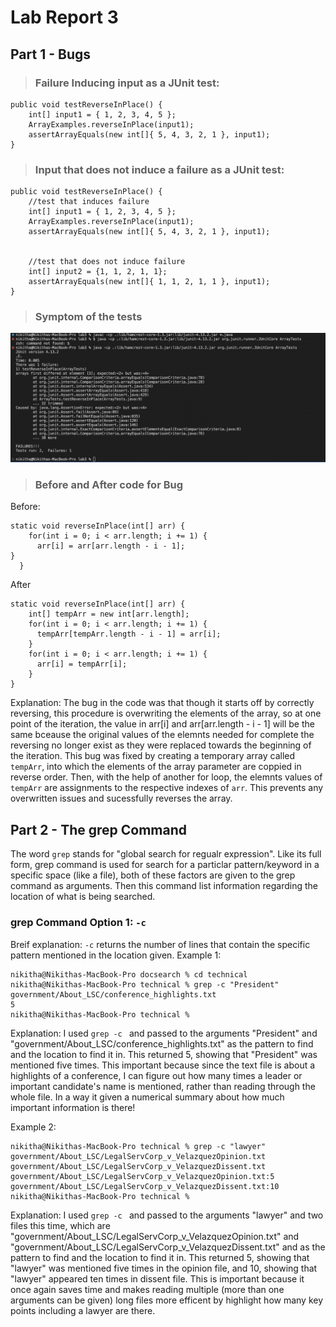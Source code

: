 # Lab Report 3
## Part 1 - Bugs
> ### Failure Inducing input as a JUnit test:
```
public void testReverseInPlace() {
    int[] input1 = { 1, 2, 3, 4, 5 };
    ArrayExamples.reverseInPlace(input1);
    assertArrayEquals(new int[]{ 5, 4, 3, 2, 1 }, input1);
}
```

> ### Input that does not induce a failure as a JUnit test:
```
public void testReverseInPlace() {
    //test that induces failure
    int[] input1 = { 1, 2, 3, 4, 5 };
    ArrayExamples.reverseInPlace(input1);
    assertArrayEquals(new int[]{ 5, 4, 3, 2, 1 }, input1);


    //test that does not induce failure
    int[] input2 = {1, 1, 2, 1, 1};
    assertArrayEquals(new int[]{ 1, 1, 2, 1, 1 }, input1);
}
```

> ### Symptom of the tests
<img alt = "symptoms.jpg" src = "https://github.com/niktion9/cse15l-lab-reports/blob/main/symptoms.png?raw=true">

> ### Before and After code for Bug
Before: 
```
static void reverseInPlace(int[] arr) {
    for(int i = 0; i < arr.length; i += 1) {
      arr[i] = arr[arr.length - i - 1];
}
  }
```
After
```
static void reverseInPlace(int[] arr) {
    int[] tempArr = new int[arr.length];
    for(int i = 0; i < arr.length; i += 1) {
      tempArr[tempArr.length - i - 1] = arr[i];
    }
    for(int i = 0; i < arr.length; i += 1) {
      arr[i] = tempArr[i];
    }
}
```
Explanation:
The bug in the code was that though it starts off by correctly reversing, this procedure is overwriting the elements of the array, so at one point of the iteration, the value in arr[i] and arr[arr.length - i - 1] will be the same bceause the original values of the elemnts needed for complete the reversing no longer exist as they were replaced towards the beginning of the iteration. This bug was fixed by creating a temporary array called ```tempArr```, into which the elements of the array parameter are coppied in reverse order. Then, with the help of another for loop, the elemnts values of ```tempArr``` are assignments to the respective indexes of ```arr```. This prevents any overwritten issues and sucessfully reverses the array. 

## Part 2 - The grep Command
The word ```grep``` stands for "global search for regualr expression". Like its full form, grep command is used for search for a particlar pattern/keyword in a specific space (like a file), both of these factors are given to the grep command as arguments. Then this command list information regarding the location of what is being searched.

### grep Command Option 1: ```-c```
Breif explanation: ```-c``` returns the number of lines that contain the specific pattern mentioned in the location given.
Example 1: 
```
nikitha@Nikithas-MacBook-Pro docsearch % cd technical
nikitha@Nikithas-MacBook-Pro technical % grep -c "President" government/About_LSC/conference_highlights.txt
5
nikitha@Nikithas-MacBook-Pro technical %
```
Explanation: I used ```grep -c ``` and passed to the arguments "President" and "government/About_LSC/conference_highlights.txt" as the pattern to find and the location to find it in. This returned 5, showing that "President" was mentioned five times. This important because since the text file is about a highlights of a conference, I can figure out how many times a leader or important candidate's name is mentioned, rather than reading through the whole file. In a way it given a numerical summary about how much important information is there!

Example 2:
```
nikitha@Nikithas-MacBook-Pro technical % grep -c "lawyer" government/About_LSC/LegalServCorp_v_VelazquezOpinion.txt government/About_LSC/LegalServCorp_v_VelazquezDissent.txt                        
government/About_LSC/LegalServCorp_v_VelazquezOpinion.txt:5
government/About_LSC/LegalServCorp_v_VelazquezDissent.txt:10
nikitha@Nikithas-MacBook-Pro technical %
```
Explanation: I used ```grep -c ``` and passed to the arguments "lawyer" and two files this time, which are "government/About_LSC/LegalServCorp_v_VelazquezOpinion.txt" and "government/About_LSC/LegalServCorp_v_VelazquezDissent.txt" and as the pattern to find and the location to find it in. This returned 5, showing that "lawyer" was mentioned five times in the opinion file, and 10, showing that "lawyer" appeared ten times in dissent file. This is important because it once again saves time and makes reading multiple (more than one arguments can be given) long files more efficent by highlight how many key points including a lawyer are there.
